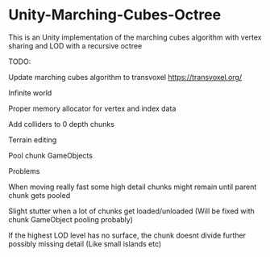 # Unity-Marching-Cubes-Octree
This is an Unity implementation of the marching cubes algorithm with vertex sharing and LOD with a recursive octree

TODO:

Update marching cubes algorithm to transvoxel https://transvoxel.org/

Infinite world

Proper memory allocator for vertex and index data

Add colliders to 0 depth chunks

Terrain editing

Pool chunk GameObjects


Problems

When moving really fast some high detail chunks might remain until parent chunk gets pooled

Slight stutter when a lot of chunks get loaded/unloaded (Will be fixed with chunk GameObject pooling probably)

If the highest LOD level has no surface, the chunk doesnt divide further possibly missing detail (Like small islands etc)

